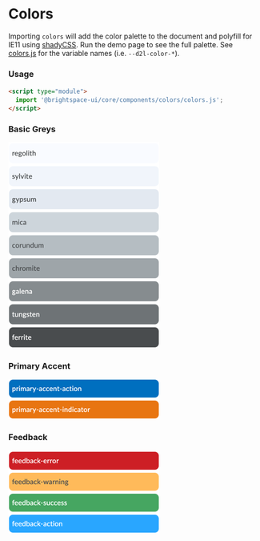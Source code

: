 # Colors

Importing `colors` will add the color palette to the document and polyfill for IE11 using [shadyCSS](https://github.com/webcomponents/shadycss). Run the demo page to see the full palette. See [colors.js](colors.js) for the variable names (i.e. `--d2l-color-*`).

### Usage

```html
<script type="module">
  import '@brightspace-ui/core/components/colors/colors.js';
</script>
```

### Basic Greys

![Basic Grey Colors](./screenshots/basic-greys.png?raw=true)

### Primary Accent

![Primary Accent Colors](./screenshots/primary-accents.png?raw=true)

### Feedback

![Feedback Colors](./screenshots/feedback.png?raw=true)
